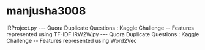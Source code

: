 # manjusha3008


IRProject.py --- Quora Duplicate Questions : Kaggle Challenge -- Features represented using TF-IDF
IRW2W.py --- Quora Duplicate Questions : Kaggle Challenge -- Features represented using Word2Vec
